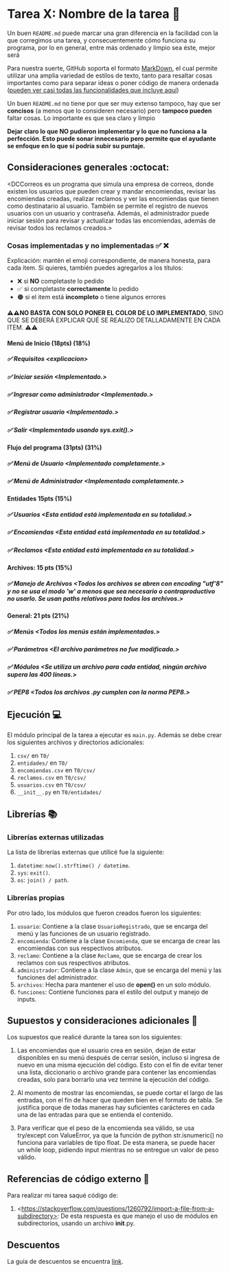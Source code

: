 # Tarea X: Nombre de la tarea :school_satchel:


Un buen ```README.md``` puede marcar una gran diferencia en la facilidad con la que corregimos una tarea, y consecuentemente cómo funciona su programa, por lo en general, entre más ordenado y limpio sea éste, mejor será 

Para nuestra suerte, GitHub soporta el formato [MarkDown](https://es.wikipedia.org/wiki/Markdown), el cual permite utilizar una amplia variedad de estilos de texto, tanto para resaltar cosas importantes como para separar ideas o poner código de manera ordenada ([pueden ver casi todas las funcionalidades que incluye aquí](https://github.com/adam-p/markdown-here/wiki/Markdown-Cheatsheet))

Un buen ```README.md``` no tiene por que ser muy extenso tampoco, hay que ser **concisos** (a menos que lo consideren necesario) pero **tampoco pueden** faltar cosas. Lo importante es que sea claro y limpio 

**Dejar claro lo que NO pudieron implementar y lo que no funciona a la perfección. Esto puede sonar innecesario pero permite que el ayudante se enfoque en lo que sí podría subir su puntaje.**

## Consideraciones generales :octocat:

<DCCorreos es un programa que simula una empresa de correos, donde existen los usuarios que pueden crear y mandar encomiendas, revisar las encomiendas creadas, realizar reclamos y ver las encomiendas que tienen como destinatario al usuario. También se permite el registro de nuevos usuarios con un usuario y contraseña. Además, el administrador puede iniciar sesión para revisar y actualizar todas las encomiendas, además de revisar todos los reclamos creados.>

### Cosas implementadas y no implementadas :white_check_mark: :x:

Explicación: mantén el emoji correspondiente, de manera honesta, para cada item. Si quieres, también puedes agregarlos a los títulos:
- ❌ si **NO** completaste lo pedido
- ✅ si completaste **correctamente** lo pedido
- 🟠 si el item está **incompleto** o tiene algunos errores

**⚠️⚠️NO BASTA CON SOLO PONER EL COLOR DE LO IMPLEMENTADO**,
SINO QUE SE DEBERÁ EXPLICAR QUÉ SE REALIZO DETALLADAMENTE EN CADA ITEM.
⚠️⚠️
#### Menú de Inicio (18pts) (18%)
##### ✅ Requisitos <explicacion\>
##### ✅ Iniciar sesión <Implementado.\>
##### ✅ Ingresar como administrador <Implementado.\>
##### ✅ Registrar usuario <Implementado.\>
##### ✅ Salir <Implementado usando sys.exit().\>
#### Flujo del programa (31pts) (31%) 
##### ✅ Menú de Usuario <Implementado completamente.\>
##### ✅ Menú de Administrador <Implementado completamente.\>
#### Entidades 15pts (15%)
##### ✅ Usuarios <Esta entidad está implementada en su totalidad.\>
##### ✅ Encomiendas <Esta entidad está implementada en su totalidad.\>
##### ✅ Reclamos <Esta entidad está implementada en su totalidad.\>
#### Archivos: 15 pts (15%)
##### ✅ Manejo de Archivos <Todos los archivos se abren con encoding "utf'8" y no se usa el modo 'w' a menos que sea necesario o contraproductivo no usarlo. Se usan paths relativos para todos los archivos.\>
#### General: 21 pts (21%)
##### ✅ Menús <Todos los menús están implementados.\>
##### ✅ Parámetros <El archivo parámetros no fue modificado.\>
##### ✅ Módulos <Se utiliza un archivo para cada entidad, ningún archivo supera las 400 líneas.\>
##### ✅ PEP8 <Todos los archivos .py cumplen con la norma PEP8.\>
## Ejecución :computer:
El módulo principal de la tarea a ejecutar es  ```main.py```. Además se debe crear los siguientes archivos y directorios adicionales:
1. ```csv/``` en ```T0/```
2. ```entidades/``` en ```T0/```
3. ```encomiendas.csv``` en ```T0/csv/```
4. ```reclamos.csv``` en ```T0/csv/```
5. ```usuarios.csv``` en ```T0/csv/```
6. ```__init__.py``` en ```T0/entidades/```


## Librerías :books:
### Librerías externas utilizadas
La lista de librerías externas que utilicé fue la siguiente:

1. ```datetime```: ```now().strftime() / datetime```.
2. ```sys```: ```exit()```.
3. ```os```: ```join() / path```.

### Librerías propias
Por otro lado, los módulos que fueron creados fueron los siguientes:

1. ```usuario```: Contiene a la clase ```UsuarioRegistrado```, que se encarga del menú y las funciones de un usuario registrado.
2. ```encomienda```: Contiene a la clase ```Encomienda```, que se encarga de crear las encomiendas con sus respectivos atributos.
3. ```reclamo```: Contiene a la clase ```Reclamo```, que se encarga de crear los reclamos con sus respectivos atributos.
4. ```administrador```: Contiene a la clase ```Admin```, que se encarga del menú y las funciones del administrador.
2. ```archivos```: Hecha para mantener el uso de **open()** en un solo módulo.
3. ```funciones```: Contiene funciones para el estilo del output y manejo de inputs.

## Supuestos y consideraciones adicionales :thinking:
Los supuestos que realicé durante la tarea son los siguientes:

1. Las encomiendas que el usuario crea en sesión, dejan de estar disponibles en su menú después de cerrar sesión, incluso si ingresa de nuevo en una misma ejecución del código. Esto con el fin de evitar tener una lista, diccionario o archivo grande para contener las encomiendas creadas, solo para borrarlo una vez termine la ejecución del código.

2. Al momento de mostrar las encomiendas, se puede cortar el largo de las entradas, con el fin de hacer que queden bien en el formato de tabla. Se justifica porque de todas maneras hay suficientes carácteres en cada una de las entradas para que se entienda el contenido.

3. Para verificar que el peso de la encomienda sea válido, se usa try/except con ValueError, ya que la función de python str.isnumeric() no funciona para variables de tipo float. De esta manera, se puede hacer un while loop, pidiendo input mientras no se entregue un valor de peso válido.

## Referencias de código externo :book:

Para realizar mi tarea saqué código de:
1. \<https://stackoverflow.com/questions/1260792/import-a-file-from-a-subdirectory>: De esta respuesta es que manejo el uso de módulos en subdirectorios, usando un archivo __init__.py.


## Descuentos
La guía de descuentos se encuentra [link](https://github.com/IIC2233/syllabus/blob/main/Tareas/Descuentos.md).
